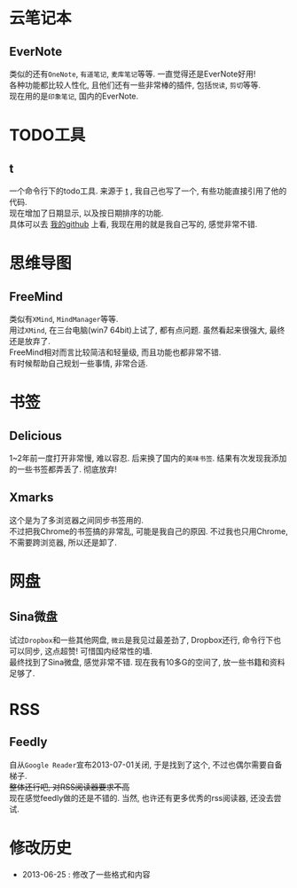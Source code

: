 <!-- title : 我使用的效率工具 -->

# 云笔记本 #

## EverNote ##

类似的还有`OneNote`, `有道笔记`, `麦库笔记`等等. 一直觉得还是EverNote好用!  
各种功能都比较人性化, 且他们还有一些非常棒的插件, 包括`悦读`, `剪切`等等.  
现在用的是`印象笔记`, 国内的EverNote.  


# TODO工具 #

## t ##

一个命令行下的todo工具. 来源于 [t](https://github.com/sjl/t) , 我自己也写了一个, 有些功能直接引用了他的代码.  
现在增加了日期显示, 以及按日期排序的功能.  
具体可以去 [我的github](https://github.com/tankywoo/t) 上看, 我现在用的就是我自己写的, 感觉非常不错.  


# 思维导图 #

## FreeMind ##

类似有`XMind`, `MindManager`等等.  
用过`XMind`, 在三台电脑(win7 64bit)上试了, 都有点问题. 虽然看起来很强大, 最终还是放弃了.  
FreeMind相对而言比较简洁和轻量级, 而且功能也都非常不错.  
有时候帮助自己规划一些事情, 非常合适.  


# 书签 #

## Delicious ##

1~2年前一度打开非常慢, 难以容忍. 后来换了国内的`美味书签`. 结果有次发现我添加的一些书签都弄丢了. 彻底放弃!  

## Xmarks ##

这个是为了多浏览器之间同步书签用的.  
不过把我Chrome的书签搞的非常乱, 可能是我自己的原因. 不过我也只用Chrome, 不需要跨浏览器, 所以还是卸了.  


# 网盘 #

## Sina微盘 ##
试过`Dropbox`和一些其他网盘, `微云`是我见过最差劲了, Dropbox还行, 命令行下也可以同步, 这点超赞! 可惜国内经常性的墙.  
最终找到了Sina微盘, 感觉非常不错. 现在我有10多G的空间了, 放一些书籍和资料足够了.  


# RSS #

## Feedly ##
自从`Google Reader`宣布2013-07-01关闭, 于是找到了这个, 不过也偶尔需要自备梯子.  
<strike>整体还行吧, 对RSS阅读器要求不高</strike>  
现在感觉feedly做的还是不错的. 当然, 也许还有更多优秀的rss阅读器, 还没去尝试.

# 修改历史 #

* 2013-06-25 : 修改了一些格式和内容
